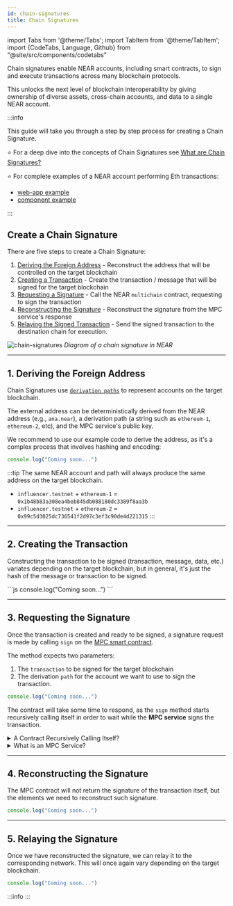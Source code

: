 ```yaml
---
id: chain-signatures
title: Chain Signatures
---
```


import Tabs from '@theme/Tabs';
import TabItem from '@theme/TabItem';
import {CodeTabs, Language, Github} from "@site/src/components/codetabs"

Chain signatures enable NEAR accounts, including smart contracts, to sign and execute transactions across many blockchain protocols.

This unlocks the next level of blockchain interoperability by giving ownership of diverse assets, cross-chain accounts, and data to a single NEAR account.

:::info

This guide will take you through a step by step process for creating a Chain Signature.

⭐️ For a deep dive into the concepts of Chain Signatures see [What are Chain Signatures?](/concepts/abstraction/chain-signatures)

⭐️ For complete examples of a NEAR account performing Eth transactions:

- [web-app example](https://github.com/near-examples/near-multichain)
- [component example](https://test.near.social/md1.testnet/widget/chainsig-sign-eth-tx) 

:::

## Create a Chain Signature

There are five steps to create a Chain Signature:

1. [Deriving the Foreign Address](#1-deriving-the-foreign-address) - Reconstruct the address that will be controlled on the target blockchain
2. [Creating a Transaction](#2-creating-the-transaction) - Create the transaction / message that will be signed for the target blockchain
3. [Requesting a Signature](#3-requesting-the-signature) - Call the NEAR `multichain` contract, requesting to sign the transaction
4. [Reconstructing the Signature](#4-reconstructing-the-signature) - Reconstruct the signature from the MPC service's response
5. [Relaying the Signed Transaction](#5-relaying-the-signature) - Send the signed transaction to the destination chain for execution.

![chain-signatures](/docs/assets/welcome-pages/chain-signatures-overview.png)
_Diagram of a chain signature in NEAR_

---

## 1. Deriving the Foreign Address

Chain Signatures use [`derivation paths`](../1.concepts/abstraction/chain-signatures.md#one-account-multiple-chains) to represent accounts on the target blockchain.

The external address can be deterministically derived from the NEAR address (e.g., `ana.near`), a derivation path (a string such as `ethereum-1`, `ethereum-2`, etc), and the MPC service's public key.

We recommend to use our example code to derive the address, as it's a complex process that involves hashing and encoding: 

<Tabs groupId="code-tabs">
  <TabItem value="Ξ Ethereum">
    <Github language="js"
      url="https://github.com/near-examples/near-multichain/blob/main/src/index.js" start="24" end="28" />
  </TabItem>

  <TabItem value="₿ Bitcoin">

  ```js
  console.log("Coming soon...")
  ```

  </TabItem>
</Tabs>

:::tip
The same NEAR account and path will always produce the same address on the target blockchain.

- `influencer.testnet` + `ethereum-1` = `0x1b48b83a308ea4beb845db088180dc3389f8aa3b`
- `influencer.testnet` + `ethereum-2` = `0x99c5d3025dc736541f2d97c3ef3c90de4d221315`
:::

---

## 2. Creating the Transaction
Constructing the transaction to be signed (transaction, message, data, etc.) variates depending on the target blockchain, but in general, it's just the hash of the message or transaction to be signed.

<Tabs groupId="code-tabs">
  <TabItem value="Ξ Ethereum">
    <Github language="js"
      url="https://github.com/near-examples/near-multichain/blob/main/src/ethereum.js"
      start="24" end="46" />
  </TabItem>
  <TabItem value="₿ Bitcoin">
  ```js
  console.log("Coming soon...")
  ```
  </TabItem>
</Tabs>

---

## 3. Requesting the Signature 
Once the transaction is created and ready to be signed, a signature request is made by calling `sign` on the [MPC smart contract](https://github.com/near/mpc-recovery/blob/develop/contract/src/lib.rs#L298). 

The method expects two parameters: 
  1. The `transaction` to be signed for the target blockchain
  2. The derivation `path` for the account we want to use to sign the transaction.

<Tabs groupId="code-tabs">
  <TabItem value="Ξ Ethereum">
    <Github language="js"
      url="https://github.com/near-examples/near-multichain/blob/main/src/index.js"
      start="60" end="64" />
  </TabItem>

  <TabItem value="₿ Bitcoin">

  ```js
  console.log("Coming soon...")
  ```

  </TabItem>
</Tabs>

The contract will take some time to respond, as the `sign` method starts recursively calling itself in order to wait while the **MPC service** signs the transaction.

<details>
<summary> A Contract Recursively Calling Itself? </summary>

NEAR smart contracts are unable to halt execution and await the completion of a process. To solve this, one can make the contract call itself again and again checking on each iteration if the result is ready.

Note that each call will take one block, and thus result on ~1s of waiting. After some time the contract will either return a result - since somebody external provided it - or run out of GAS waiting.

</details>

<details>
<summary> What is an MPC Service? </summary>

MPC (multi-party computation) allows independent actors to do shared computations on private information, without revealing secrets to each-other.

NEAR uses its own MPC service to safely sign transactions for other chains on behalf of the user. In practice, **no single node** on the MPC can **sign by itself** since they do **not hold the user's keys**. Instead, nodes create signature-shares which are aggregated through multiple rounds to jointly sign the transaction.

Generally, MPC signing services work by sharing a master key, which needs to be re-created each time a node joins or leaves. NEAR's MPC service allows for nodes to safely join and leave, without needing to re-derive a master key.

If you want to learn more about how MPC works, we recommend to [**check this article**](https://www.zellic.io/blog/mpc-from-scratch/)

</details>


---

## 4. Reconstructing the Signature 

The MPC contract will not return the signature of the transaction itself, but the elements we need to reconstruct such signature. 

<Tabs groupId="code-tabs">
  <TabItem value="Ξ Ethereum">
    <Github language="js"
      url="https://github.com/near-examples/near-multichain/blob/main/src/ethereum.js"
      start="48" end="60" />
  </TabItem>
  <TabItem value="₿ Bitcoin">

  ```js
  console.log("Coming soon...")
  ```
  </TabItem>
</Tabs>

---

## 5. Relaying the Signature

Once we have reconstructed the signature, we can relay it to the corresponding network. This will once again vary depending on the target blockchain.

<Tabs groupId="code-tabs">
  <TabItem value="Ξ Ethereum">
    <Github fname="index.js" language="js"
      url="https://github.com/near-examples/near-multichain/blob/main/src/ethereum.js"
      start="63" end="67" />
  </TabItem>

  <TabItem value="₿ Bitcoin">

  ```js
  console.log("Coming soon...")
  ```
  </TabItem>
</Tabs>


:::info 
:::
